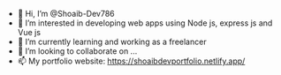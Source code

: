 - 👋 Hi, I’m @Shoaib-Dev786
- 👀 I’m interested in developing web apps using Node js, express js and Vue js
- 🌱 I’m currently learning and working as a freelancer
- 💞️ I’m looking to collaborate on ...
- 📫 My portfolio website: https://shoaibdevportfolio.netlify.app/


